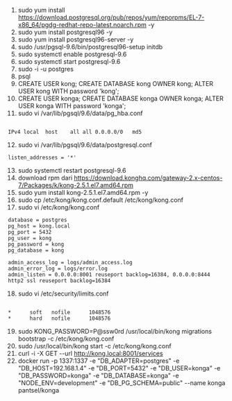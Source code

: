 1. sudo yum install https://download.postgresql.org/pub/repos/yum/reporpms/EL-7-x86_64/pgdg-redhat-repo-latest.noarch.rpm -y
2. sudo yum install postgresql96 -y
3. sudo yum install postgresql96-server -y
4. sudo /usr/pgsql-9.6/bin/postgresql96-setup initdb
5. sudo systemctl enable postgresql-9.6
6. sudo systemctl start postgresql-9.6
7. sudo -i -u postgres
8. psql
9. CREATE USER kong; CREATE DATABASE kong OWNER kong; ALTER USER kong WITH password 'kong';
10. CREATE USER konga; CREATE DATABASE konga OWNER konga; ALTER USER konga WITH password 'konga';
11. sudo vi /var/lib/pgsql/9.6/data/pg_hba.conf

```text

IPv4 local	host	all	all	0.0.0.0/0	md5
```

12. sudo vi /var/lib/pgsql/9.6/data/postgresql.conf

```text
listen_addresses = '*'
```

13. sudo systemctl restart postgresql-9.6
14. download rpm dari https://download.konghq.com/gateway-2.x-centos-7/Packages/k/kong-2.5.1.el7.amd64.rpm
15. sudo yum install kong-2.5.1.el7.amd64.rpm -y
16. sudo cp /etc/kong/kong.conf.default /etc/kong/kong.conf
17. sudo vi /etc/kong/kong.conf

```text
database = postgres
pg_host = kong.local
pg_port = 5432
pg_user = kong
pg_password = kong
pg_database = kong

admin_access_log = logs/admin_access.log
admin_error_log = logs/error.log
admin_listen = 0.0.0.0:8001 reuseport backlog=16384, 0.0.0.0:8444 http2 ssl reuseport backlog=16384

```

18. sudo vi /etc/security/limits.conf

```text

*      soft   nofile      1048576
*      hard   nofile      1048576
```

19. sudo KONG_PASSWORD=P@ssw0rd /usr/local/bin/kong migrations bootstrap -c /etc/kong/kong.conf
20. sudo /usr/local/bin/kong start -c /etc/kong/kong.conf
21. curl -i -X GET --url http://kong.local:8001/services
22. docker run -p 1337:1337 -e "DB_ADAPTER=postgres" -e "DB_HOST=192.168.1.4" -e "DB_PORT=5432" -e "DB_USER=konga" -e "DB_PASSWORD=konga" -e "DB_DATABASE=konga" -e "NODE_ENV=development" -e "DB_PG_SCHEMA=public" --name konga pantsel/konga